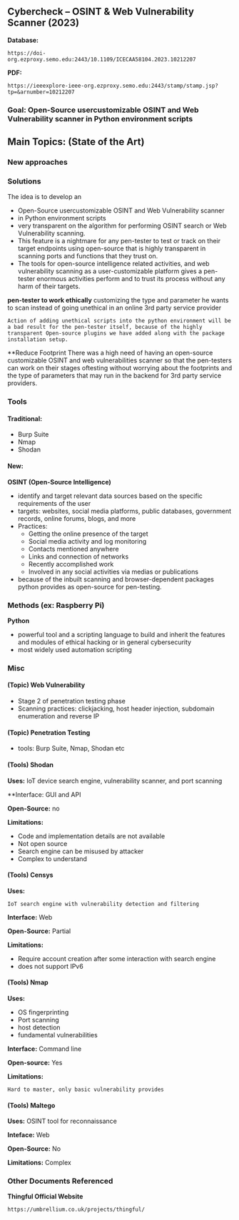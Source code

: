 ## Cybercheck – OSINT & Web Vulnerability Scanner (2023)
**Database:**

	https://doi-org.ezproxy.semo.edu:2443/10.1109/ICECAA58104.2023.10212207

**PDF:**

	https://ieeexplore-ieee-org.ezproxy.semo.edu:2443/stamp/stamp.jsp?tp=&arnumber=10212207
	
	
### Goal: Open-Source usercustomizable OSINT and Web Vulnerability scanner in Python environment scripts
	
	
## Main Topics: (State of the Art)

### New approaches


### Solutions
The idea is to develop an 
* Open-Source usercustomizable OSINT and Web Vulnerability scanner
* in Python environment scripts 
* very transparent on the algorithm for performing OSINT search or Web Vulnerability scanning. 
* This feature is a nightmare for any pen-tester to test or track on their target endpoints using open-source that is highly transparent in scanning ports and functions that they trust on.
*  The tools for open-source intelligence related activities, and web vulnerability scanning as a user-customizable platform gives a pen-tester enormous activities perform and to trust its process without any harm of their targets.

**pen-tester to work ethically**
	customizing the type and parameter he wants to scan instead of going unethical in an online 3rd party service provider
	
	Action of adding unethical scripts into the python environment will be a bad result for the pen-tester itself, because of the highly transparent Open-source plugins we have added along with the package installation setup.

**Reduce Footprint
	There was a high need of having an open-source customizable OSINT and web vulnerabilities scanner so that the pen-testers can work on their stages oftesting without worrying about the footprints and the type of parameters that may run in the backend for 3rd party service providers.



### Tools

#### Traditional:
* Burp Suite
* Nmap
* Shodan

#### New:
**OSINT (Open-Source Intelligence)**
* identify and target relevant data sources based on the specific requirements of the user
* targets: websites, social media platforms, public databases, government records, online forums, blogs, and more
* Practices:
	* Getting the online presence of the target
	* Social media activity and log monitoring
	* Contacts mentioned anywhere
	* Links and connection of networks
	* Recently accomplished work
	* Involved in any social activities via medias or publications
* because of the inbuilt scanning and browser-dependent packages python provides as open-source for pen-testing.

	
### Methods (ex: Raspberry Pi)
**Python**
* powerful tool and a scripting language to build and inherit the features and modules of ethical hacking or in general cybersecurity
* most widely used automation scripting

### Misc
#### (Topic) Web Vulnerability
* Stage 2 of penetration testing phase
* Scanning practices: clickjacking, host header injection, subdomain enumeration and reverse IP

#### (Topic) Penetration Testing
* tools:  Burp Suite, Nmap, Shodan etc


#### (Tools) Shodan
**Uses:**
	IoT device search engine, vulnerability scanner, and port scanning
	
**Interface: GUI and API

**Open-Source:** no

**Limitations:**
* Code and implementation details are not available
* Not open source
* Search engine can be misused by attacker
* Complex to understand
	
#### (Tools) Censys
**Uses:**
	
	IoT search engine with vulnerability detection and filtering 
	
**Interface:** Web

**Open-Source:** Partial

**Limitations:**
* Require account creation after some interaction with search engine
* does not support IPv6

#### (Tools) Nmap
**Uses:**
* OS fingerprinting
* Port scanning
* host detection
* fundamental vulnerabilities

**Interface:** Command line

**Open-source:** Yes

**Limitations:** 

	Hard to master, only basic vulnerability provides

#### (Tools) Maltego
**Uses:**
	OSINT tool for reconnaissance
	
**Inteface:** Web

**Open-Source:** No

**Limitations:** Complex
	
	
### Other Documents Referenced

**Thingful Official Website**
	
	https://umbrellium.co.uk/projects/thingful/
